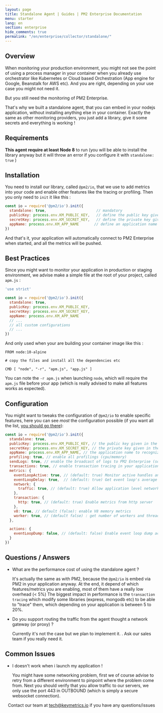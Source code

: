 ```yaml
---
layout: page
title: Standalone Agent | Guides | PM2 Enterprise Documentation
menu: starter
lang: en
section: enterprise
hide_comments: true
permalink: "/en/enterprise/collector/standalone/"
---
```


## Overview

When monitoring your production environment, you might not see the point of using a process manager in your container when you already use orchestrator like Kubernetes or Cloud based Orchestration (App engine for Google, Beanstalk for AWS etc).
And you are right, depending on your use case you might not need it.

But you still need the monitoring of PM2 Enterprise.

That's why we built a standalone agent, that you can embed in your nodejs application, without installing anything else in your container.
Exactly the same as other monitoring providers, you just add a library, give it some secrets and everything is working !


## Requirements

**This agent require at least Node 8** to run (you will be able to install the library anyway but it will throw an error if you configure it with `standalone: true` )

## Installation

You need to install our library, called `@pm2/io`, that we use to add metrics into your code and enable other features like the tracing or profiling.
Then you only need to `init` it like this :


```js
const io = require('@pm2/io').init({
  standalone: true,                       // mandatory
  publicKey: process.env.KM_PUBLIC_KEY,   // define the public key given in the dashboard
  secretKey: process.env.KM_SECRET_KEY,   // define the private key given in the dashboard
  appName: process.env.KM_APP_NAME       // define an application name
})
```

And that's it, your application will automatically connect to PM2 Enterprise when started, and all the metrics will be pushed.

## Best Practices

Since you might want to monitor your application in production or staging environment, we advise make a simple file at the root of your project, called `apm.js` :

```js
'use strict'

const io = require('@pm2/io').init({
  standalone: true,
  publicKey: process.env.KM_PUBLIC_KEY,
  secretKey: process.env.KM_SECRET_KEY,
  appName: process.env.KM_APP_NAME
  // ...
  // all custom configurations
  // ...
})
```

And only used when your are building your container image like this :

```docker
FROM node:10-alpine

# copy the files and install all the dependencies etc

CMD [ "node", "-r", "apm.js", "app.js" ]
```

You can note the `-r apm.js` when launching `node`, which will require the `apm.js` file before your app (which is really advised to make all features works as expected).

## Configuration

You might want to tweaks the configuration of `@pm2/io` to enable specific features, here you can see *most* the configuration possible (if you want all the list, [you should go there](https://github.com/keymetrics/pm2-io-apm#global-configuration-object)):

```js
const io = require('@pm2/io').init({
  standalone: true,
  publicKey: process.env.KM_PUBLIC_KEY, // the public key given in the dashboard
  secretKey: process.env.KM_SECRET_KEY, // the private key given in the dashboard
  appName: process.env.KM_APP_NAME, // the application name to recognize your process
  profiling: true, // enable all profilings (cpu/memory)
  sendLogs: true, // enable the broadcast of logs to PM2 Enterprise (so they can be saved),
  transactions: true, // enable transaction tracing in your application (only recommend with APIs)
  metrics: {
    eventLoopActive: true, // (default: true) Monitor active handles and active requests
    eventLoopDelay: true,  // (default: true) Get event loop's average delay
    network: {
      traffic: true, // (default: true) Allow application level network monitoring
    },
    transaction: {
      http: true, // (default: true) Enable metrics from http server
    },
    v8: true, // default (false): enable V8 memory metrics
    worker: true, // (default false) : get number of workers and threads
  },

  actions: {
    eventLoopDump: false, // (default: false) Enable event loop dump action
  }
})
```

## Questions / Answers

* What are the performance cost of using the standalone agent ?

  It's actually the same as with PM2, because the `@pm2/io` is embed via PM2 in your application anyway. At the end, it depend of which features/metrics you are enabling, most of them have a really low overhead (< 5%)
  The biggest impact in performance is the `transaction tracing` which modify some libraries (express, mongodb etc) to be able to "trace" them, which depending on your application is between 5 to 20%.

* Do you support routing the traffic from the agent thought a network gateway (or proxy) ?

  Currently it's not the case but we plan to implement it. . Ask our sales team if you really need it.

## Common Issues

* I doesn't work when i launch my application !

  You might have some networking problem, first we of course advise to retry from a different environment to pinpoint where the problem come from.
  Next you should verify that you allow traffic to our servers, we only use the port 443 in OUTBOUND (which is simply a secure websocket connection).




<center>
Contact our team at <a href="mailto:tech@keymetrics.io">tech@keymetrics.io</a> if you have any questions/issues
</center>
